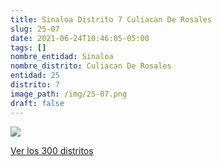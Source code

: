 ```yaml
---
title: Sinaloa Distrito 7 Culiacan De Rosales
slug: 25-07
date: 2021-06-24T10:46:05-05:00
tags: []
nombre_entidad: Sinaloa
nombre_distrito: Culiacan De Rosales
entidad: 25
distrito: 7
image_path: /img/25-07.png
draft: false
---
```


![](/img/25-07.png)

[Ver los 300 distritos](/docs/elecciones-2021)

